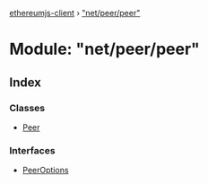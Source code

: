 [ethereumjs-client](../README.md) › ["net/peer/peer"](_net_peer_peer_.md)

# Module: "net/peer/peer"

## Index

### Classes

* [Peer](../classes/_net_peer_peer_.peer.md)

### Interfaces

* [PeerOptions](../interfaces/_net_peer_peer_.peeroptions.md)
